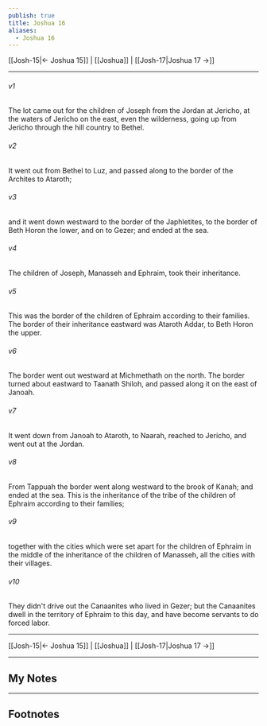 ```yaml
---
publish: true
title: Joshua 16
aliases:
  - Joshua 16
---
```


[[Josh-15|← Joshua 15]] | [[Joshua]] | [[Josh-17|Joshua 17 →]]
***



###### v1 
The lot came out for the children of Joseph from the Jordan at Jericho, at the waters of Jericho on the east, even the wilderness, going up from Jericho through the hill country to Bethel. 

###### v2 
It went out from Bethel to Luz, and passed along to the border of the Archites to Ataroth; 

###### v3 
and it went down westward to the border of the Japhletites, to the border of Beth Horon the lower, and on to Gezer; and ended at the sea. 

###### v4 
The children of Joseph, Manasseh and Ephraim, took their inheritance. 

###### v5 
This was the border of the children of Ephraim according to their families. The border of their inheritance eastward was Ataroth Addar, to Beth Horon the upper. 

###### v6 
The border went out westward at Michmethath on the north. The border turned about eastward to Taanath Shiloh, and passed along it on the east of Janoah. 

###### v7 
It went down from Janoah to Ataroth, to Naarah, reached to Jericho, and went out at the Jordan. 

###### v8 
From Tappuah the border went along westward to the brook of Kanah; and ended at the sea. This is the inheritance of the tribe of the children of Ephraim according to their families; 

###### v9 
together with the cities which were set apart for the children of Ephraim in the middle of the inheritance of the children of Manasseh, all the cities with their villages. 

###### v10 
They didn't drive out the Canaanites who lived in Gezer; but the Canaanites dwell in the territory of Ephraim to this day, and have become servants to do forced labor.

***
[[Josh-15|← Joshua 15]] | [[Joshua]] | [[Josh-17|Joshua 17 →]]

---
## My Notes

---
## Footnotes